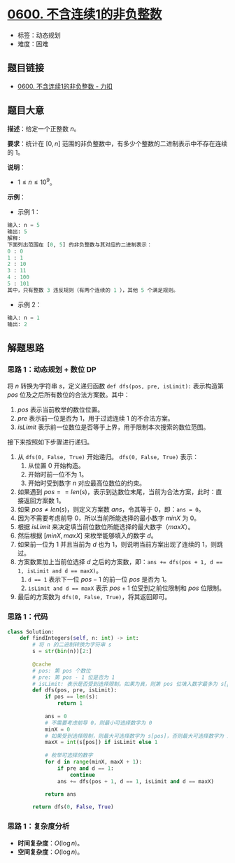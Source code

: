 # [0600. 不含连续1的非负整数](https://leetcode.cn/problems/non-negative-integers-without-consecutive-ones/)

- 标签：动态规划
- 难度：困难

## 题目链接

- [0600. 不含连续1的非负整数 - 力扣](https://leetcode.cn/problems/non-negative-integers-without-consecutive-ones/)

## 题目大意

**描述**：给定一个正整数 $n$。

**要求**：统计在 $[0, n]$ 范围的非负整数中，有多少个整数的二进制表示中不存在连续的 $1$。

**说明**：

- $1 \le n \le 10^9$。

**示例**：

- 示例 1：

```python
输入: n = 5
输出: 5
解释: 
下面列出范围在 [0, 5] 的非负整数与其对应的二进制表示：
0 : 0
1 : 1
2 : 10
3 : 11
4 : 100
5 : 101
其中，只有整数 3 违反规则（有两个连续的 1 ），其他 5 个满足规则。
```

- 示例 2：

```python
输入: n = 1
输出: 2
```

## 解题思路

### 思路 1：动态规划 + 数位 DP

将 $n$ 转换为字符串 $s$，定义递归函数 `def dfs(pos, pre, isLimit):` 表示构造第 $pos$ 位及之后所有数位的合法方案数。其中：

1. $pos$ 表示当前枚举的数位位置。
2. $pre$ 表示前一位是否为 $1$，用于过滤连续 $1$ 的不合法方案。
3. $isLimit$ 表示前一位数位是否等于上界，用于限制本次搜索的数位范围。

接下来按照如下步骤进行递归。

1. 从 `dfs(0, False, True)` 开始递归。 `dfs(0, False, True)` 表示：
   1. 从位置 $0$ 开始构造。
   2. 开始时前一位不为 $1$。
   3. 开始时受到数字 $n$ 对应最高位数位的约束。
2. 如果遇到  $pos == len(s)$，表示到达数位末尾，当前为合法方案，此时：直接返回方案数 $1$。
3. 如果 $pos \ne len(s)$，则定义方案数 $ans$，令其等于 $0$，即：`ans = 0`。
4. 因为不需要考虑前导 $0$，所以当前所能选择的最小数字 $minX$ 为 $0$。
5. 根据 $isLimit$ 来决定填当前位数位所能选择的最大数字（$maxX$）。
6. 然后根据 $[minX, maxX]$ 来枚举能够填入的数字 $d$。
7. 如果前一位为 $1$ 并且当前为 $d$ 也为 $1$，则说明当前方案出现了连续的 $1$，则跳过。
8. 方案数累加上当前位选择 $d$ 之后的方案数，即：`ans += dfs(pos + 1, d == 1, isLimit and d == maxX)`。
   1. `d == 1` 表示下一位 $pos - 1$ 的前一位 $pos$ 是否为 $1$。
   2. `isLimit and d == maxX` 表示 $pos + 1$ 位受到之前位限制和 $pos$ 位限制。
9. 最后的方案数为 `dfs(0, False, True)`，将其返回即可。

### 思路 1：代码

```python
class Solution:
    def findIntegers(self, n: int) -> int:
        # 将 n 的二进制转换为字符串 s
        s = str(bin(n))[2:]
        
        @cache
        # pos: 第 pos 个数位
        # pre: 第 pos - 1 位是否为 1
        # isLimit: 表示是否受到选择限制。如果为真，则第 pos 位填入数字最多为 s[pos]；如果为假，则最大可为 9。
        def dfs(pos, pre, isLimit):
            if pos == len(s):
                return 1
            
            ans = 0
            # 不需要考虑前导 0，则最小可选择数字为 0
            minX = 0
            # 如果受到选择限制，则最大可选择数字为 s[pos]，否则最大可选择数字为 1。
            maxX = int(s[pos]) if isLimit else 1
            
            # 枚举可选择的数字
            for d in range(minX, maxX + 1): 
                if pre and d == 1:
                    continue
                ans += dfs(pos + 1, d == 1, isLimit and d == maxX)

            return ans
    
        return dfs(0, False, True)
```

### 思路 1：复杂度分析

- **时间复杂度**：$O(\log n)$。
- **空间复杂度**：$O(\log n)$。
